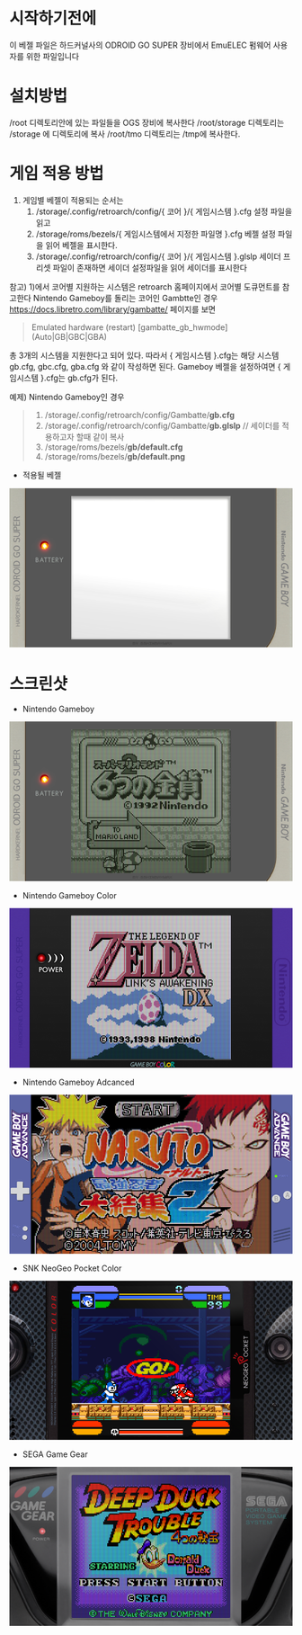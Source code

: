 # 시작하기전에
이 베젤 파일은 하드커널사의 ODROID GO SUPER 장비에서 EmuELEC 펌웨어 사용자를 위한 파일입니다

# 설치방법

/root 디렉토리안에 있는 파일들을 OGS 장비에 복사한다
    /root/storage 디렉토리는 /storage 에 디렉토리에 복사
    /root/tmo 디렉토리는 /tmp에 복사한다.
    
# 게임 적용 방법

1. 게임별 베젤이 적용되는 순서는
   1) /storage/.config/retroarch/config/{ 코어 }/{ 게임시스템 }.cfg 설정 파일을 읽고
   2) /storage/roms/bezels/{ 게임시스템에서 지정한 파일명 }.cfg 베젤 설정 파일을 읽어 베젤을 표시한다.
   3) /storage/.config/retroarch/config/{ 코어 }/{ 게임시스템 }.glslp 
      세이더 프리셋 파일이 존재하면 세이더 설정파일을 읽어 세이더를 표시한다
      
참고) 1)에서 코어별 지원하는 시스템은 retroarch 홈페이지에서 코어별 도큐먼트를 참고한다
   Nintendo Gameboy를 돌리는 코어인 Gambtte인 경우 
   https://docs.libretro.com/library/gambatte/ 페이지를 보면
   
   >
   > Emulated hardware (restart) [gambatte_gb_hwmode] (Auto|GB|GBC|GBA)
   >

   총 3개의 시스템을 지원한다고 되어 있다. 
   따라서 { 게임시스템 }.cfg는 해당 시스템 gb.cfg, gbc.cfg, gba.cfg 와 같이 작성하면 된다.
   Gameboy 베젤을 설정하여면 { 게임시스템 }.cfg는 gb.cfg가 된다.
   

예제) Nintendo Gameboy인 경우
>
>   1) /storage/.config/retroarch/config/Gambatte/**gb.cfg**
>   2) /storage/.config/retroarch/config/Gambatte/**gb.glslp**   // 세이더를 적용하고자 할때 같이 복사  
>   3) /storage/roms/bezels/**gb/default.cfg**
>   4) /storage/roms/bezels/**gb/default.png**
>

   - 적용될 베젤
   
![Gameboy 3x크기의 베젤 이미지](/root/storage/roms/bezels/gb/default.png)


# 스크린샷

* Nintendo Gameboy

![gb 스크린샷](/screenshots/b-gb.png)


* Nintendo Gameboy Color

![gbc 스크린샷](/screenshots/b-gbc.png)


* Nintendo Gameboy Adcanced

![gba 스크린샷](/screenshots/b-gba.png)


* SNK NeoGeo Pocket Color

![ngpc 스크린샷](/screenshots/b-ngpc.png)


* SEGA Game Gear

![gb 스크린샷](/screenshots/b-gg.png)






   
